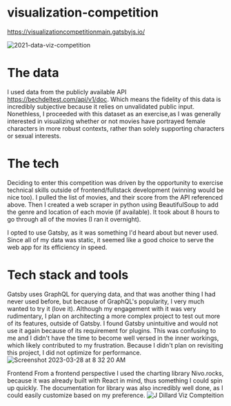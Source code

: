 # visualization-competition
https://visualizationcompetitionmain.gatsbyjs.io/

![2021-data-viz-competition](https://user-images.githubusercontent.com/92639901/228236882-9c691bd8-1ef1-4cfd-a90e-ddb7a28c07ad.png)


# The data 
I used data from the publicly available API https://bechdeltest.com/api/v1/doc. Which means the fidelity of this data is incredibly subjective because it relies on unvalidated public input. Nonethless, I proceeded with this dataset as an exercise,as I was generally interested in visualizing whether or not movies have portrayed female characters in more robust contexts, rather than solely supporting characters or sexual interests.

# The tech 
Deciding to enter this competition was driven by the opportunity to exercise technical skills outside of frontend/fullstack development (winning would be nice too). I pulled the list of movies, and their score from the API referenced above. Then I created a web scraper in python using BeautifulSoup to add the genre and location of each movie (if available). It took about 8 hours to go through all of the movies (I ran it overnight).

I opted to use Gatsby, as it was something I'd heard about but never used. Since all of my data was static, it seemed like a good choice to serve the web app for its efficiency in speed.

# Tech stack and tools
Gatsby uses GraphQL for querying data, and that was another thing I had never used before, but because of GraphQL's popularity, I very much wanted to try it (love it). Although my engagement with it was very rudimentary, I plan on architecting a more complex project to test out more of its features, outside of Gatsby. I found Gatsby unintuitive and would not use it again because of its requirement for plugins. This was confusing to me and I didn't have the time to become well versed in the inner workings, which likely contributed to my frustration. Because I didn't plan on revisiting this project, I did not optimize for performance.
![Screenshot 2023-03-28 at 8 32 20 AM](https://user-images.githubusercontent.com/92639901/228237447-c5fe2771-a477-40c8-9cc2-0112fc52fbd8.png)


Frontend From a frontend perspective I used the charting library Nivo.rocks, because it was already built with React in mind, thus something I could spin up quickly. The documentation for library was also incredibly well done, as I could easily customize based on my preference.
![J  Dillard Viz Compteition](https://user-images.githubusercontent.com/92639901/228236904-48c0b404-d27a-49c3-9fbf-2062d7292d0d.gif)
